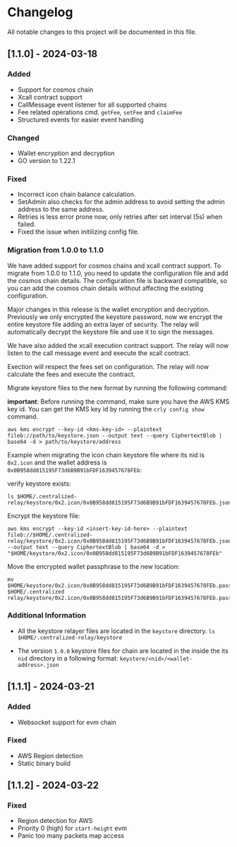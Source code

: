 # Changelog

All notable changes to this project will be documented in this file.

## [1.1.0] - 2024-03-18

### Added

- Support for cosmos chain
- Xcall contract support
- CallMessage event listener for all supported chains
- Fee related operations cmd. `getFee`, `setFee` and `claimFee`
- Structured events for easier event handling

### Changed

- Wallet encryption and decryption
- GO version to 1.22.1

### Fixed

- Incorrect icon chain balance calculation.
- SetAdmin also checks for the admin address to avoid setting the admin address to the same address.
- Retries is less error prone now, only retries after set interval (5s) when failed.
- Fixed the issue when initilizing config file.

### Migration from 1.0.0 to 1.1.0

We have added support for cosmos chains and xcall contract support. To migrate from 1.0.0 to 1.1.0, you need to update the configuration file and add the cosmos chain details. The configuration file is backward compatible, so you can add the cosmos chain details without affecting the existing configuration.

Major changes in this release is the wallet encryption and decryption. Previously we only encrypted the keystore password, now we encrypt the entire keystore file adding an extra layer of security. The relay will automatically decrypt the keystore file and use it to sign the messages.

We have also added the xcall execution contract support. The relay will now listen to the call message event and execute the xcall contract.

Exection will respect the fees set on configuration. The relay will now calculate the fees and execute the contract.

Migrate keystore files to the new format by running the following command:

**important**: Before running the command, make sure you have the AWS KMS key id. You can get the KMS key id by running the `crly config show` command.

```shell
aws kms encrypt --key-id <kms-key-id> --plaintext fileb://path/to/keystore.json --output text --query CiphertextBlob | base64 -d > path/to/keystore/address
```

Example when migrating the icon chain keystore file where its nid is `0x2.icon` and the wallet address is `0x0B958dd815195F73d6B9B91bFDF1639457678FEb`:

verify keystore exists:

```shell
ls $HOME/.centralized-relay/keystore/0x2.icon/0x0B958dd815195F73d6B9B91bFDF1639457678FEb.json
```

Encrypt the keystore file:

```shell
aws kms encrypt --key-id <insert-key-id-here> --plaintext fileb://$HOME/.centralized-relay/keystore/0x2.icon/0x0B958dd815195F73d6B9B91bFDF1639457678FEb.json --output text --query CiphertextBlob | base64 -d > "$HOME/keystore/0x2.icon/0x0B958dd815195F73d6B9B91bFDF1639457678FEb"
```

Move the encrypted wallet passphrase to the new location:

  ```shell
  mv $HOME/keystore/0x2.icon/0x0B958dd815195F73d6B9B91bFDF1639457678FEb.password $HOME/.centralized relay/keystore/0x2.icon/0x0B958dd815195F73d6B9B91bFDF1639457678FEb.pass
  ```

### Additional Information

- All the keystore relayer files are located in the `keystore` directory.
  `ls $HOME/.centralized-relay/keystore`

- The version `1.0.0` keystore files for chain are located in the inside the its `nid` directory in a following format:
  `keystore/<nid>/<wallet-address>.json`

## [1.1.1] - 2024-03-21

### Added

- Websocket support for evm chain

### Fixed

- AWS Region detection
- Static binary build

## [1.1.2] - 2024-03-22

### Fixed

- Region detection for AWS
- Priority 0 (high) for `start-height` evm
- Panic too many packets map access
